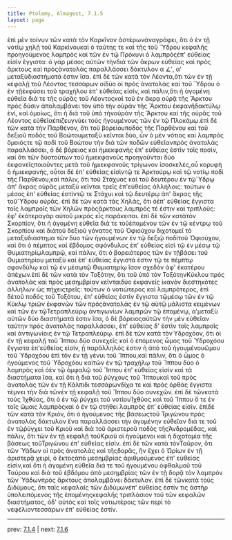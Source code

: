 ```yaml
---
title: Ptolemy, Almagest, 7.1.5
layout: page
---
```


ἐπὶ μὲν τοίνυν τῶν κατὰ τὸν Καρκῖνον ἀστέρωνἀναγράφει, ὅτι ὁ ἐν τῇ νοτίῳ χηλῇ τοῦ Καρκίνουκαὶ ὁ ταύτης τε καὶ τῆς τοῦ Ὕδρου κεφαλῆς προηγούμενος λαμπρὸς καὶ τῶν ἐν τῷ Πρόκυνι ὁ λαμπρὸςἐπ' εὐθείας εἰσὶν ἔγγιστα: ὁ γὰρ μέσος αὐτῶν τὴνδιὰ τῶν ἄκρων εὐθείας καὶ πρὸς ἄρκτους καὶ πρὸςἀνατολὰς παραλλάσσει δάκτυλον α ∠ʹ, αʹ μεταξὺδιαστήματά ἐστιν ἴσα. ἐπὶ δὲ τῶν κατὰ τὸν Λέοντα,ὅτι τῶν ἐν τῇ κεφαλῇ τοῦ Λέοντος τεσσάρων οἱδύο οἱ πρὸς ἀνατολὰς καὶ τοῦ Ὕδρου ὁ ἐν τῇἐκφύσει τοῦ τραχήλου ἐπ' εὐθείας εἰσίν, καὶ πάλιν,ὅτι ἡ ἀγομένη εὐθεῖα διά τε τῆς οὐρᾶς τοῦ Λέοντοςκαὶ τοῦ ἐν ἄκρᾳ οὐρᾷ τῆς Ἄρκτου πρὸς δύσιν ἀπολαμβάνει τὸν ὑπὸ τὴν οὐρὰν τῆς Ἄρκτου ἐκφανῆδακτύλῳ ἑνί, καὶ ὁμοίως, ὅτι ἡ διὰ τοῦ ὑπὸ τὴνοὐρὰν τῆς Ἄρκτου καὶ τῆς οὐρᾶς τοῦ Λέοντος εὐθεῖαἐπιζευγνύει τοὺς ἡγουμένους τῶν ἐν τῷ Πλοκάμῳ.ἐπὶ δὲ τῶν κατὰ τὴν Παρθένον, ὅτι τοῦ βορείουποδὸς τῆς Παρθένου καὶ τοῦ δεξιοῦ ποδὸς τοῦ Βοώτουμεταξὺ κεῖνται δύο, ὧν ὁ μὲν νότιος καὶ λαμπρὸς ὅμοιόςτε τῷ ποδὶ τοῦ Βοώτου τὴν διὰ τῶν ποδῶν εὐθεῖανπρὸς ἀνατολὰς παραλλάσσει, ὁ δὲ βόρειος καὶ ἡμιεκφανὴς ἐπ' εὐθείας ἐστὶν τοῖς ποσίν, καὶ ὅτι τῶν δύοτούτων τοῦ ἡμιεκφανοῦς προηγοῦνται δύο ἐκφανεῖςποιοῦντες μετὰ τοῦ ἡμιεκφανοῦς τρίγωνον ἰσοσκελές,οὗ κορυφὴ ὁ ἡμιεκφανής, οὗτοι δὲ ἐπ' εὐθείας εἰσὶντῷ τε Ἀρκτούρῳ καὶ τῷ νοτίῳ ποδὶ τῆς Παρθένου,καὶ πάλιν, ὅτι τοῦ Στάχυος καὶ τοῦ δευτέρου ἐν τῷὝδρῳ ἀπ' ἄκρας οὐρᾶς μεταξὺ κεῖνται τρεῖς ἐπ'εὐθείας ἀλλήλοις: τούτων ὁ μέσος ἐπ' εὐθείας ἐστὶντῷ τε Στάχυι καὶ τῷ δευτέρῳ ἀπ' ἄκρας τῆς τοῦὝδρου οὐρᾶς. ἐπὶ δὲ τῶν κατὰ τὰς Χηλάς, ὅτι ὁἐπ' εὐθείας ἔγγιστα τοῖς λαμπροῖς τῶν Χηλῶν πρὸςἄρκτους λαμπρός τέ ἐστιν καὶ τριπλοῦς: ἐφ' ἑκάτεραγὰρ αὐτοῦ μικρὸς εἷς παράκειται. ἐπὶ δὲ τῶν κατὰτὸν Σκορπίον, ὅτι ἡ ἀγομένη εὐθεῖα διά τε τοῦἑπομένου τῶν ἐν τῷ κέντρῳ τοῦ Σκορπίου καὶ διὰτοῦ δεξιοῦ γόνατος τοῦ Ὀφιούχου διχοτομεῖ τὸ μεταξὺδιάστημα τῶν δύο τῶν ἡγουμένων ἐν τῷ δεξιῷ ποδὶτοῦ Ὀφιούχου, καὶ ὅτι ὁ πέμπτος καὶ ἕβδομος σφόνδυλος ἐπ' εὐθείας εἰσὶ τῷ ἐν μέσῳ τῷ Θυμιατηρίῳλαμπρῷ, καὶ πάλιν, ὅτι ὁ βορειότερος τῶν ἐν τῇβάσει τοῦ Θυμιατηρίου μεταξὺ καὶ ἐπ' εὐθείας ἔγγιστά ἐστιν τῷ τε πέμπτῳ σφονδύλῳ καὶ τῷ ἐν μέσῳτῷ Θυμιατηρίῳ ἴσον σχεδὸν ἀφ' ἑκατέρου ἀπέχων.ἐπὶ δὲ τῶν κατὰ τὸν Τοξότην, ὅτι τοῦ ὑπὸ τὸν ΤοξότηνΚύκλου πρὸς ἀνατολὰς καὶ πρὸς μεσημβρίαν κεῖνταιδύο ἐκφανεῖς ἱκανὸν διεστηκότες ἀλλήλων ὡς πήχειςτρεῖς: τούτων ὁ νοτιώτερος καὶ λαμπρότερος, ἐπὶ δὲτοῦ ποδὸς τοῦ Τοξότου, ἐπ' εὐθείας ἐστὶν ἔγγιστα τῷμέσῳ τῶν ἐν τῷ Κύκλῳ τριῶν ἐκφανῶν τῶν πρὸςἀνατολὰς ἐν τῷ αὐτῷ μάλιστα κειμένων καὶ τῶν ἐν τῷΤετραπλεύρῳ ἀντιγωνίων λαμπρῶν τῷ ἑπομένῳ, αʹμεταξὺ αὐτῶν δύο διαστήματά ἐστιν ἴσα, ὁ δὲ βόρειοςαὐτῶν τὴν μὲν εὐθεῖαν ταύτην πρὸς ἀνατολὰς παραλλάσσει, ἐπ' εὐθείας δ' ἐστὶν τοῖς λαμπροῖς καὶ ἀντιγωνίοις ἐν τῷ Τετραπλεύρῳ. ἐπὶ δὲ τῶν κατὰ τὸνὙδροχόον, ὅτι οἱ ἐν τῇ κεφαλῇ τοῦ Ἵππου δύο συνεχεῖς καὶ ὁ ἑπόμενος ὦμος τοῦ Ὑδροχόου ἔγγιστα ἐπ'εὐθείας εἰσίν, ᾗ παράλληλός ἐστιν ἡ ἀπὸ τοῦ ἡγουμένουὤμου τοῦ Ὑδροχόου ἐπὶ τὸν ἐν τῇ γένυι τοῦ Ἵππου,καὶ πάλιν, ὅτι ὁ ὦμος ὁ ἡγούμενος τοῦ Ὑδροχόου καὶτῶν ἐν τῷ τραχήλῳ τοῦ Ἵππου δύο ὁ λαμπρὸς καὶ ὁἐν τῷ ὀμφαλῷ τοῦ Ἵππου ἐπ' εὐθείας εἰσὶν καὶ τὰ διαστήματα ἴσα, καὶ ὅτι ἡ διὰ τοῦ ῥύγχους τοῦ Ἵππουκαὶ τοῦ πρὸς ἀνατολὰς τῶν ἐν τῇ Κάλπιδι τεσσάρωνδίχα τε καὶ πρὸς ὀρθὰς ἔγγιστα τέμνει τὴν διὰ τῶνἐν τῇ κεφαλῇ τοῦ Ἵππου δύο συνεχῶν. ἐπὶ δὲ τῶνκατὰ τοὺς Ἰχθύας, ὅτι ὁ ἐν τῷ ῥύγχει τοῦ νοτίουἸχθύος καὶ τοῦ Ἵππου ὅ τε ἐν τοῖς ὤμοις λαμπρὸςκαὶ ὁ ἐν τῷ στήθει λαμπρὸς ἐπ' εὐθείας εἰσίν. ἐπὶδὲ τῶν κατὰ τὸν Κριόν, ὅτι ὁ ἡγούμενος τῆς βάσεωςτοῦ Τριγώνου πρὸς ἀνατολὰς δάκτυλον ἕνα παραλλάσσει τὴν ἀγομένην εὐθεῖαν διά τε τοῦ ἐν τῷῥύγχει τοῦ Κριοῦ καὶ διὰ τοῦ ἀριστεροῦ ποδὸς τῆςἈνδρομέδας, καὶ πάλιν, ὅτι τῶν ἐν τῇ κεφαλῇ τοῦΚριοῦ οἱ ἡγούμενοι καὶ ἡ διχοτομία τῆς βάσεως τοῦΤριγώνου ἐπ' εὐθείας εἰσίν. ἐπὶ δὲ τῶν κατὰ τὸνΤαῦρον, ὅτι τῶν Ὑάδων οἱ πρὸς ἀνατολὰς καὶ τῆςδορᾶς, ἣν ἔχει ὁ Ὠρίων ἐν τῇ ἀριστερᾷ χειρί, ὁ ἕκτοςἀπὸ μεσημβρίας ἀριθμούμενος ἐπ' εὐθείας εἰσίν,καὶ ὅτι ἡ ἀγομένη εὐθεῖα διά τε τοῦ ἡγουμένου ὀφθαλμοῦ τοῦ Ταύρου καὶ διὰ τοῦ ἑβδόμου ἀπὸ μεσημβρίας τῶν ἐν τῇ δορᾷ τὸν λαμπρὸν τῶν Ὑάδωνπρὸς ἄρκτους ἀπολαμβάνει δάκτυλον. ἐπὶ δὲ τῶνκατὰ τοὺς Διδύμους, ὅτι ταῖς κεφαλαῖς τῶν Διδύμωνἐπ' εὐθείας ἐστίν τις ἀστὴρ ὑπολειπόμενος τῆς ἑπομένηςκεφαλῆς τριπλάσιον τοῦ τῶν κεφαλῶν διαστήματος, ὁδ' αὐτὸς καὶ τοῖς νοτιωτέροις τῶν περὶ τὸ νεφέλιοντεσσάρων ἐπ' εὐθείας ἐστίν.

---

prev: [7.1.4](../7.1.4/) | next: [7.1.6](../7.1.6/)

